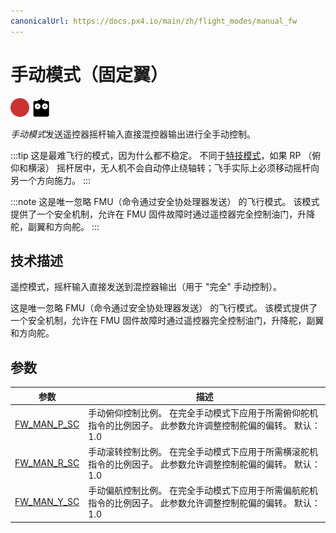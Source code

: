 ```yaml
---
canonicalUrl: https://docs.px4.io/main/zh/flight_modes/manual_fw
---
```


# 手动模式（固定翼）

<!-- this requires review -->

[<img src="../../assets/site/difficulty_hard.png" title="很难飞" width="30px" />](../getting_started/flight_modes.md#key_difficulty)&nbsp;[<img src="../../assets/site/remote_control.svg" title="需要手动或遥控控制" width="30px" />](../getting_started/flight_modes.md#key_manual)&nbsp;

*手动模式*发送遥控器摇杆输入直接混控器输出进行全手动控制。

:::tip
这是最难飞行的模式，因为什么都不稳定。 不同于[特技模式](../flight_modes/acro_fw.md)，如果 RP （俯仰和横滚） 摇杆居中，无人机不会自动停止绕轴转；飞手实际上必须移动摇杆向另一个方向施力。
:::

:::note
这是唯一忽略 FMU（命令通过安全协处理器发送） 的飞行模式。 该模式提供了一个安全机制，允许在 FMU 固件故障时通过遥控器完全控制油门，升降舵，副翼和方向舵。
:::

## 技术描述

遥控模式，摇杆输入直接发送到混控器输出（用于 "完全" 手动控制）。

这是唯一忽略 FMU（命令通过安全协处理器发送） 的飞行模式。 该模式提供了一个安全机制，允许在 FMU 固件故障时通过遥控器完全控制油门，升降舵，副翼和方向舵。

## 参数

| 参数                                                                                              | 描述                                                         |
| ----------------------------------------------------------------------------------------------- | ---------------------------------------------------------- |
| <span id="FW_MAN_P_SC"></span>[FW_MAN_P_SC](../advanced_config/parameter_reference.md#FW_MAN_P_SC) | 手动俯仰控制比例。 在完全手动模式下应用于所需俯仰舵机指令的比例因子。 此参数允许调整控制舵偏的偏转。 默认：1.0 |
| <span id="FW_MAN_R_SC"></span>[FW_MAN_R_SC](../advanced_config/parameter_reference.md#FW_MAN_R_SC) | 手动滚转控制比例。 在完全手动模式下应用于所需横滚舵机指令的比例因子。 此参数允许调整控制舵偏的偏转。 默认：1.0 |
| <span id="FW_MAN_Y_SC"></span>[FW_MAN_Y_SC](../advanced_config/parameter_reference.md#FW_MAN_Y_SC) | 手动偏航控制比例。 在完全手动模式下应用于所需偏航舵机指令的比例因子。 此参数允许调整控制舵偏的偏转。 默认：1.0 |